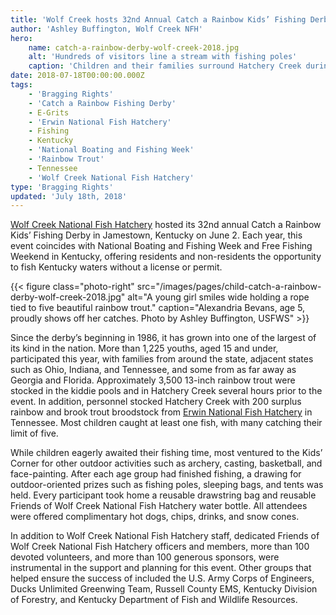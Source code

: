 ```yaml
---
title: 'Wolf Creek hosts 32nd Annual Catch a Rainbow Kids’ Fishing Derby'
author: 'Ashley Buffington, Wolf Creek NFH'
hero:
    name: catch-a-rainbow-derby-wolf-creek-2018.jpg
    alt: 'Hundreds of visitors line a stream with fishing poles'
    caption: 'Children and their families surround Hatchery Creek during the 32nd Annual Catch a Rainbow Kids’ Fishing Derby. Photo of Ashley Buffington, USFWS.'
date: 2018-07-18T00:00:00.000Z
tags:
    - 'Bragging Rights'
    - 'Catch a Rainbow Fishing Derby'
    - E-Grits
    - 'Erwin National Fish Hatchery'
    - Fishing
    - Kentucky
    - 'National Boating and Fishing Week'
    - 'Rainbow Trout'
    - Tennessee
    - 'Wolf Creek National Fish Hatchery'
type: 'Bragging Rights'
updated: 'July 18th, 2018'
---
```


[Wolf Creek National Fish Hatchery](https://www.fws.gov/wolfcreek) hosted its 32nd annual Catch a Rainbow Kids’ Fishing Derby in Jamestown, Kentucky on June 2. Each year, this event coincides with National Boating and Fishing Week and Free Fishing Weekend in Kentucky, offering residents and non-residents the opportunity to fish Kentucky waters without a license or permit.

{{< figure class="photo-right" src="/images/pages/child-catch-a-rainbow-derby-wolf-creek-2018.jpg" alt="A young girl smiles wide holding a rope tied to five beautiful rainbow trout." caption="Alexandria Bevans, age 5, proudly shows off her catches.  Photo by Ashley Buffington, USFWS" >}}

Since the derby’s beginning in 1986, it has grown into one of the largest of its kind in the nation. More than 1,225 youths, aged 15 and under, participated this year, with families from around the state, adjacent states such as Ohio, Indiana, and Tennessee, and some from as far away as Georgia and Florida. Approximately 3,500 13-inch rainbow trout were stocked in the kiddie pools and in Hatchery Creek several hours prior to the event. In addition, personnel stocked Hatchery Creek with 200 surplus rainbow and brook trout broodstock from [Erwin National Fish Hatchery](https://www.fws.gov/erwin) in Tennessee. Most children caught at least one fish, with many catching their limit of five.

While children eagerly awaited their fishing time, most ventured to the Kids’ Corner for other outdoor activities such as archery, casting, basketball, and face-painting. After each age group had finished fishing, a drawing for outdoor-oriented prizes such as fishing poles, sleeping bags, and tents was held. Every participant took home a reusable drawstring bag and reusable Friends of Wolf Creek National Fish Hatchery water bottle. All attendees were offered complimentary hot dogs, chips, drinks, and snow cones.

In addition to Wolf Creek National Fish Hatchery staff, dedicated Friends of Wolf Creek National Fish Hatchery officers and members, more than 100 devoted volunteers, and more than 100 generous sponsors, were instrumental in the support and planning for this event.  Other groups that helped ensure the success of included the U.S. Army Corps of Engineers, Ducks Unlimited Greenwing Team, Russell County EMS, Kentucky Division of Forestry, and Kentucky Department of Fish and Wildlife Resources.
